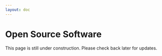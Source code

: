 ```yaml
---
layout: doc
---
```


# Open Source Software

This page is still under construction. Please check back later for updates.

